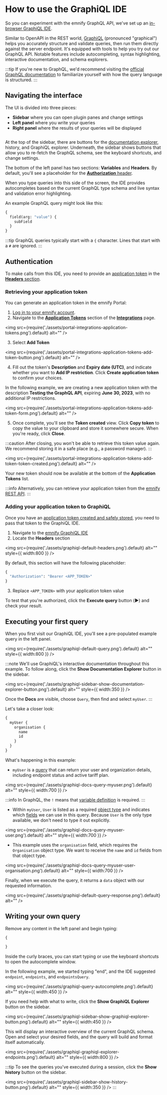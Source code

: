 # How to use the GraphiQL IDE

So you can experiment with the emnify GraphQL API, we've set up an [in-browser GraphiQL IDE](https://graphql-playground.emnify.net/). 

Similar to OpenAPI in the REST world, [GraphiQL](https://github.com/graphql/graphiql) (pronounced "graphical") helps you accurately structure and validate queries, then run them directly against the server endpoint.
It's equipped with tools to help you try out our GraphQL API.
Notable features include autocompleting, syntax highlighting, interactive documentation, and schema explorers.

:::tip
If you're new to GraphQL, we'd recommend visiting the [official GraphQL documentation](https://graphql.org/learn/) to familiarize yourself with how the query language is structured.
:::

## Navigating the interface

The UI is divided into three pieces:

- **Sidebar** where you can open plugin panes and change settings
- **Left panel** where you write your queries
- **Right panel** where the results of your queries will be displayed

<!-- Same screenshot as the graphql-playground README -->
<img
  src="https://user-images.githubusercontent.com/25433336/225385087-37c5fa5c-4b23-4fca-a1b5-675974392473.png"
  alt=""
/>

At the top of the sidebar, there are buttons for the [documentation explorer](#documentation-explorer), history, and GraphiQL explorer. 
Underneath, the sidebar shows buttons that allow you to re-fetch the GraphQL schema, see the keyboard shortcuts, and change settings.

The bottom of the left panel has two sections: **Variables** and **Headers**.
By default, you'll see a placeholder for the [**Authorization** header](#authentication).

When you type queries into this side of the screen, the IDE provides autocompletes based on the current GraphQL type schema and live syntax and validation error highlighting.

An example GraphQL query might look like this:

```graphql
{
  field(arg: "value") {
    subField
  }
}
```

:::tip
GraphQL queries typically start with a `{` character. 
Lines that start with a `#` are ignored.
:::

## Authentication

To make calls from this IDE, you need to provide an [application token](#retrieving-your-application-token) in the [**Headers** section](#adding-your-application-token-to-graphiql).

### Retrieving your application token

You can generate an application token in the emnify Portal:

1. [Log in to your emnify account](https://portal.emnify.com/sign).
2. Navigate to the [**Application Tokens**](https://portal.emnify.com/integrations#application-tokens) section of the [**Integrations**](https://portal.emnify.com/integrations) page.

<img
  src={require('./assets/portal-integrations-application-tokens.png').default}
  alt=""
/>

3. Select **Add Token**

<img
  src={require('./assets/portal-integrations-application-tokens-add-token-button.png').default}
  alt=""
/>

4. Fill out the token's **Description** and **Expiry date (UTC)**, and indicate whether you want to **Add IP restriction**. 
Click **Create application token** to confirm your choices.

In the following example, we are creating a new application token with the description **Testing the GraphQL API**, expiring **June 30, 2023**, with no additional IP restrictions.

<img
  src={require('./assets/portal-integrations-application-tokens-add-token-form.png').default}
  alt=""
/>

5. Once complete, you'll see the **Token created** view.
Click **Copy token** to copy the value to your clipboard and store it somewhere secure.
When you're ready, click **Close**.

:::caution
After closing, you won't be able to retrieve this token value again.
We recommend storing it in a safe place (e.g., a password manager).
:::

<img
  src={require('./assets/portal-integrations-application-tokens-add-token-token-created.png').default}
  alt=""
/>

Your new token should now be available at the bottom of the **Application Tokens** list.

:::info
Alternatively, you can retrieve your application token from the [emnify REST API](/rest-api/authentication#authenticate-with-an-application-token).
:::

### Adding your application token to GraphiQL

Once you have an [application token created and safely stored](#retrieving-your-application-token), you need to pass that token to the GraphiQL IDE.

1. Navigate to the [emnify GraphiQL IDE](https://graphql-playground.emnify.net/)
2. Locate the **Headers** section 

<img
  src={require('./assets/graphiql-default-headers.png').default}
  alt=""
  style={{ width:800 }}
/>

By default, this section will have the following placeholder:

```graphql
{
  "Authorization": "Bearer <APP_TOKEN>"
}
```

3. Replace `<APP_TOKEN>` with your application token value

To test that you're authorized, click the **Execute query** button (▶️) and check your result.

## Executing your first query

When you first visit our GraphiQL IDE, you'll see a pre-populated example query in the left panel.

<img
  src={require('./assets/graphiql-default-query.png').default}
  alt=""
  style={{ width:800 }}
/>

:::note
We'll use GraphiQL's interactive documentation throughout this example. 
To follow along, click the **Show Documentation Explorer** button in the sidebar.

<img
  src={require('./assets/graphiql-sidebar-show-documentation-explorer-button.png').default}
  alt=""
  style={{ width:350 }}
/>

Once the **Docs** are visible, choose `Query`, then find and select `myUser`.
:::

Let's take a closer look:

```graphql
{
  myUser {
    organisation {
      name
      id
    }
  }
}
```

What's happening in this example:
- `myUser` is a [query](https://graphql.org/learn/queries/) that can return your user and organization details, including endpoint status and active tariff plan.

<img
  src={require('./assets/graphiql-docs-query-myuser.png').default}
  alt=""
  style={{ width:700 }}
/>

:::info
In GraphQL, the `!` means that [variable definition](https://graphql.org/learn/queries/#variable-definitions) is required.
:::

- Within `myUser`, `User` is listed as a required [object type](https://graphql.org/learn/schema/#object-types-and-fields) and indicates which [fields](https://graphql.org/learn/queries/#fields) we can use in this query. 
Because `User` is the only type available, we don't need to type it out explicitly.

<img
  src={require('./assets/graphiql-docs-query-myuser-user.png').default}
  alt=""
  style={{ width:700 }}
/>

- This example uses the `organisation` field, which requires the `Organisation` object type. 
We want to receive the `name` and `id` fields from that object type.

<img
  src={require('./assets/graphiql-docs-query-myuser-user-organisation.png').default}
  alt=""
  style={{ width:700 }}
/>

Finally, when we execute the query, it returns a `data` object with our requested information.

<img
  src={require('./assets/graphiql-default-query-response.png').default}
  alt=""
/>

## Writing your own query

Remove any content in the left panel and begin typing:

```graphql
{

}
```

Inside the curly braces, you can start typing or use the keyboard shortcuts to open the autocomplete window.

In the following example, we started typing "end", and the IDE suggested `endpoint`, `endpoints`, and `endpointsQuery`.

<img
  src={require('./assets/graphiql-query-autocomplete.png').default}
  alt=""
  style={{ width:450 }}
/>

If you need help with what to write, click the **Show GraphiQL Explorer** button on the sidebar.

<img
  src={require('./assets/graphiql-sidebar-show-graphiql-explorer-button.png').default}
  alt=""
  style={{ width:450 }}
/>

This will display an interactive overview of the current GraphQL schema.
Open and select your desired fields, and the query will build and format itself automatically.

<img
  src={require('./assets/graphiql-graphiql-explorer-endpoints.png').default}
  alt=""
  style={{ width:800 }}
/>

:::tip
To see the queries you've executed during a session, click the **Show history** button on the sidebar.

<img
  src={require('./assets/graphiql-sidebar-show-history-button.png').default}
  alt=""
  style={{ width:350 }}
/>
:::
